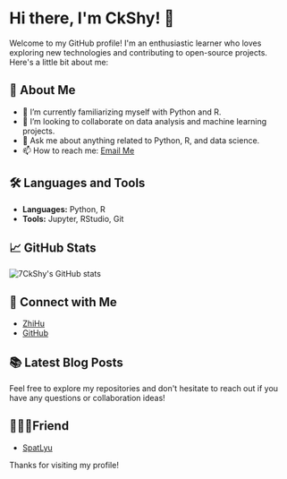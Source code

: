 # Hi there, I'm CkShy! 👋

Welcome to my GitHub profile! I'm an enthusiastic learner who loves exploring new technologies and contributing to open-source projects. Here's a little bit about me:

## 🚀 About Me
- 🌱 I’m currently familiarizing myself with Python and R.
- 👯 I’m looking to collaborate on data analysis and machine learning projects.
- 💬 Ask me about anything related to Python, R, and data science.
- 📫 How to reach me: [Email Me](ckshy@snnu.edu.cn)

## 🛠️ Languages and Tools
- **Languages:** Python, R
- **Tools:** Jupyter, RStudio, Git

## 📈 GitHub Stats
![7CkShy's GitHub stats](https://github-readme-stats.vercel.app/api?username=7CkShy&show_icons=true&theme=radical)

## 🔗 Connect with Me
- [ZhiHu](https://www.zhihu.com/people/wei-feng-12581)
- [GitHub](https://github.com/7CkShy)

## 📚 Latest Blog Posts
<!-- BLOG-POST-LIST:START -->
<!-- BLOG-POST-LIST:END -->

Feel free to explore my repositories and don't hesitate to reach out if you have any questions or collaboration ideas!

## 🧑‍🤝‍🧑Friend
- [SpatLyu](https://github.com/SpatLyu)


Thanks for visiting my profile!

